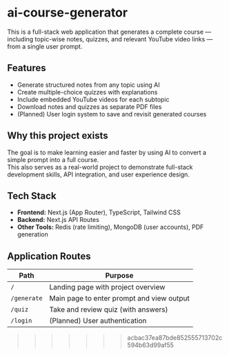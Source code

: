 # ai-course-generator

This is a full-stack web application that generates a complete course — including topic-wise notes, quizzes, and relevant YouTube video links — from a single user prompt.

## Features

- Generate structured notes from any topic using AI
- Create multiple-choice quizzes with explanations
- Include embedded YouTube videos for each subtopic
- Download notes and quizzes as separate PDF files
- (Planned) User login system to save and revisit generated courses

## Why this project exists

The goal is to make learning easier and faster by using AI to convert a simple prompt into a full course.  
This also serves as a real-world project to demonstrate full-stack development skills, API integration, and user experience design.

## Tech Stack

- **Frontend:** Next.js (App Router), TypeScript, Tailwind CSS
- **Backend:** Next.js API Routes
- **Other Tools:** Redis (rate limiting), MongoDB (user accounts), PDF generation

## Application Routes

| Path          | Purpose                                |
|---------------|----------------------------------------|
| `/`           | Landing page with project overview     |
| `/generate`   | Main page to enter prompt and view output |
| `/quiz`       | Take and review quiz (with answers)    |
| `/login`      | (Planned) User authentication          |
>>>>>>> acbac37ea87bde852555713702c594b63d99af55
